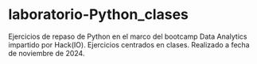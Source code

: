 # laboratorio-Python_clases
Ejercicios de repaso de Python en el marco del bootcamp Data Analytics impartido por Hack(IO). Ejercicios centrados en clases. Realizado a fecha de noviembre de 2024.
